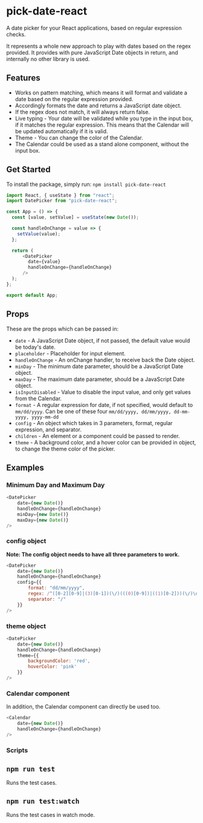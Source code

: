 # pick-date-react

A date picker for your React applications, based on regular expression checks.

It represents a whole new approach to play with dates based on the regex provided. It provides with pure JavaScript Date objects in return, and internally no other library is used.

## Features

- Works on pattern matching, which means it will format and validate a date based on the regular expression provided.
- Accordingly formats the date and returns a JavaScript date object.
- If the regex does not match, it will always return false. 
- Live typing - Your date will be validated while you type in the input box, if it matches the regular expression. This means that the Calendar will be updated automatically if it is valid. 
- Theme - You can change the color of the Calendar. 
- The Calendar could be used as a stand alone component, without the input box. 

## Get Started

To install the package, simply run:
```npm install pick-date-react```

```js
import React, { useState } from "react";
import DatePicker from "pick-date-react";

const App = () => {
  const [value, setValue] = useState(new Date());

  const handleOnChange = value => {
    setValue(value);
  };

  return (
      <DatePicker
        date={value}
        handleOnChange={handleOnChange}
      />
  );
};

export default App;
```

## Props

These are the props which can be passed in:

- `date` - A JavaScript Date object, if not passed, the default value would be today's date. 
- `placeholder` - Placeholder for input element.
- `handleOnChange` - An onChange handler, to receive back the Date object.
- `minDay` - The minimum date parameter, should be a JavaScript Date object.
- `maxDay` - The maximum date parameter, should be a JavaScript Date object.
- `isInputDisabled` - Value to disable the input value, and only get values from the Calendar.
- `format` - A regular expression for date, if not specified, would default to `mm/dd/yyyy`. Can be one of these four `mm/dd/yyyy, dd/mm/yyyy, dd-mm-yyyy, yyyy-mm-dd`
- `config` - An object which takes in 3 parameters, format, regular expression, and separator.
- `children` - An element or a component could be passed to render. 
-  `theme` - A background color, and a hover color can be provided in object, to change the theme color of the picker.

## Examples

### Minimum Day and Maximum Day

```js
<DatePicker
    date={new Date()}
    handleOnChange={handleOnChange}
    minDay={new Date()}
    maxDay={new Date()}
/>
```

### config object
**Note: The config object needs to have all three parameters to work.**

```js
<DatePicker
    date={new Date()}
    handleOnChange={handleOnChange}
    config={{
        format: "dd/mm/yyyy",
        regex: /^([0-2][0-9]|(3)[0-1])(\/)(((0)[0-9])|((1)[0-2]))(\/)\d{4}$/,
        separator: "/"
    }}
/>
```

### theme object

```js
<DatePicker
    date={new Date()}
    handleOnChange={handleOnChange}
    theme={{
        backgroundColor: 'red',
        hoverColor: 'pink'
    }}
/>
```

### Calendar component
In addition, the Calendar component can directly be used too. 

```js
<Calendar
    date={new Date()}
    handleOnChange={handleOnChange}
/>
```

### Scripts

## `npm run test`
Runs the test cases.

## `npm run test:watch`
Runs the test cases in watch mode.